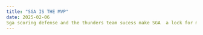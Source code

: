 ```yaml
---
title: "SGA IS THE MVP"
date: 2025-02-06
Sga scoring defense and the thunders team sucess make SGA  a lock for mvp
---
```

